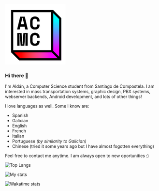 <img src="https://github.com/ACMCMC/ACMCMC/blob/master/ACMC%20Logo.png" alt="ACMC Logo" width="200"/>

### Hi there 👋

I'm Aldán, a Computer Science student from Santiago de Compostela. I am interested in mass transportation systems, graphic design, PBX systems, webserver backends, Android development, and lots of other things!

I love languages as well. Some I know are:
- Spanish
- Galician
- English
- French
- Italian
- Portuguese *(by similarity to Galician)*
- Chinese (tried it some years ago but I have almost fogotten everything)

Feel free to contact me anytime. I am always open to new oportunities :)

![Top Langs](https://github-readme-stats.vercel.app/api/top-langs/?username=ACMCMC&layout=compact)

![My stats](https://github-readme-stats.vercel.app/api?username=ACMCMC&count_private=true&show_icons=true)

![Wakatime stats](https://github-readme-stats.vercel.app/api/wakatime?username=ACMCMC&layout=compact)

<!--
**ACMCMC/ACMCMC** is a ✨ _special_ ✨ repository because its `README.md` (this file) appears on your GitHub profile.

Here are some ideas to get you started:

- 🔭 I’m currently working on ...
- 🌱 I’m currently learning ...
- 👯 I’m looking to collaborate on ...
- 🤔 I’m looking for help with ...
- 💬 Ask me about ...
- 📫 How to reach me: ...
- 😄 Pronouns: ...
- ⚡ Fun fact: ...
-->
